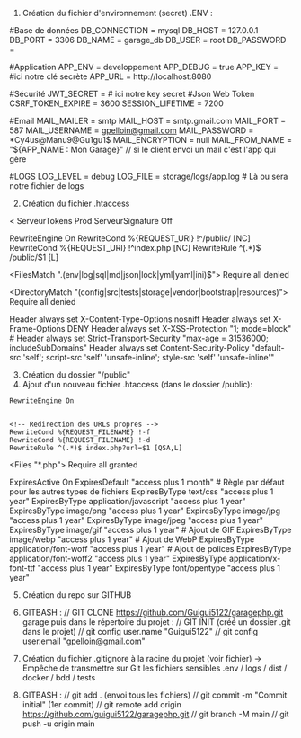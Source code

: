 1. Création du fichier d'environnement (secret) .ENV :

#Base de données
DB_CONNECTION = mysql
DB_HOST = 127.0.0.1
DB_PORT = 3306
DB_NAME = garage_db
DB_USER = root
DB_PASSWORD = 

#Application
APP_ENV = developpement
APP_DEBUG = true
APP_KEY = #ici notre clé secrète
APP_URL = http://localhost:8080

#Sécurité
JWT_SECRET = # ici notre key secret #Json Web Token
CSRF_TOKEN_EXPIRE = 3600
SESSION_LIFETIME = 7200

#Email
MAIL_MAILER = smtp
MAIL_HOST = smtp.gmail.com
MAIL_PORT = 587
MAIL_USERNAME = gpelloin@gmail.com 
MAIL_PASSWORD = *Cy4us@Manu9@Gu1gu1$
MAIL_ENCRYPTION = null
MAIL_FROM_NAME = "${APP_NAME : Mon Garage}" // si le client envoi un mail c'est l'app qui gère


#LOGS
LOG_LEVEL = debug 
LOG_FILE = storage/logs/app.log # Là ou sera notre fichier de logs


2. Création du fichier .htaccess

<<!-- Sécurité Apache : Masquer les informations du serveur et de la signature-->
ServeurTokens Prod
ServeurSignature Off

<!-- Redirection vers public/-->
<IfModule mod_rewrite.c>
    RewriteEngine On
    RewriteCond %{REQUEST_URI} !^/public/ [NC] <!--ignorer la casse-->
    RewriteCond %{REQUEST_URI} !^index.php [NC] <!--evite les boucles si index.php est deja ciblé-->
    RewriteRule ^(.*)$ /public/$1 [L]
</IfModule>

<!-- Sécurité des fichiers sensibles -->
<FilesMatch "\.(env|log|sql|md|json|lock|yml|yaml|ini)$">
    Require all denied <!--Apache 2.4+ équivalent de Order allow,deny Allow from all-->
</FilesMatch>

<!-- Protection des répertoires -->
<DirectoryMatch "(config|src|tests|storage|vendor|bootstrap|resources)">
        Require all denied <!--Apache 2.4+ équivalent de Order allow,deny Allow from all-->
</DirectoryMatch>

<!-- Headers de sécurité -->
<IfModule mod_headers.c>
    Header always set X-Content-Type-Options nosniff
    Header always set X-Frame-Options DENY
    Header always set X-XSS-Protection "1; mode=block"
    # Header always set Strict-Transport-Security "max-age = 31536000; includeSubDomains"
    <!--uniquement en HTTPS-->
    Header always set Content-Security-Policy "default-src 'self'; script-src 'self' 'unsafe-inline'; style-src 'self' 'unsafe-inline'"
</IfModule>


3. Création du dossier "/public"
4. Ajout d'un nouveau fichier .htaccess (dans le dossier /public):
<IfModule mod_rewrite.c>

    RewriteEngine On


    <!-- Redirection des URLs propres -->
    RewriteCond %{REQUEST_FILENAME} !-f
    RewriteCond %{REQUEST_FILENAME} !-d
    RewriteRule ^(.*)$ index.php?url=$1 [QSA,L]
</IfModule>

<!-- Sécurité : Contrôle d'accès aux fichiers PHP
Par défaut, Apache autorise l'accès aux fichiers -->
<Files "*.php">
    Require all granted <!--Apache 2.4+ équivalent de Order allow,deny Allow from all-->
</Files>

<!-- Cache statique via Expires Headers
 Améliore les performances en indiquant aux navigateurs de cacher les ressources statiques.-->
 
<IfModule mod_expires.c>
    ExpiresActive On
    ExpiresDefault "access plus 1 month" # Règle par défaut pour les autres types de fichiers
    ExpiresByType text/css "access plus 1 year"
    ExpiresByType application/javascript "access plus 1 year"
    ExpiresByType image/png "access plus 1 year"
    ExpiresByType image/jpg "access plus 1 year"
    ExpiresByType image/jpeg "access plus 1 year"
    ExpiresByType image/gif "access plus 1 year" # Ajout de GIF
    ExpiresByType image/webp "access plus 1 year" # Ajout de WebP
    ExpiresByType application/font-woff "access plus 1 year" # Ajout de polices
    ExpiresByType application/font-woff2 "access plus 1 year"
    ExpiresByType application/x-font-ttf "access plus 1 year"
    ExpiresByType font/opentype "access plus 1 year"
</IfModule>

5. Création du repo sur GITHUB
6. GITBASH :
    // GIT CLONE https://github.com/Guigui5122/garagephp.git garage
puis dans le répertoire du projet : 
    // GIT INIT (créé un dossier .git dans le projet)
    // git config user.name "Guigui5122"
    // git config user.email "gpelloin@gmail.com"



7. Création du fichier .gitignore à la racine du projet (voir fichier)
-> Empêche de transmettre sur Git les fichiers sensibles .env / logs / dist / docker / bdd / tests

8. GITBASH : 
// git add . (envoi tous les fichiers)
// git commit -m "Commit initial" (1er commit)
// git remote add origin https://github.com/guigui5122/garagephp.git
// git branch -M main
// git push -u origin main


